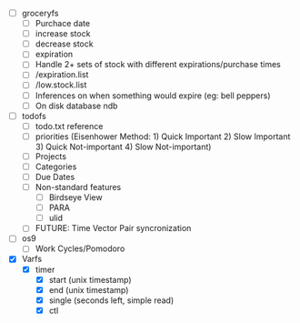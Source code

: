 - [ ] groceryfs
	- [ ] Purchace date
	- [ ] increase stock
	- [ ] decrease stock
	- [ ] expiration
	- [ ] Handle 2+ sets of stock with different expirations/purchase times
	- [ ] /expiration.list
	- [ ] /low.stock.list
	- [ ] Inferences on when something would expire (eg: bell peppers)
	- [ ] On disk database ndb

- [ ] todofs
	- [ ] todo.txt reference
	- [ ] priorities (Eisenhower Method: 1) Quick Important 2) Slow Important 3) Quick Not-important 4) Slow Not-important)
	- [ ] Projects
	- [ ] Categories
	- [ ] Due Dates
	- [ ] Non-standard features
		- [ ] Birdseye View
		- [ ] PARA
		- [ ] ulid
	- [ ] FUTURE: Time Vector Pair syncronization

- [ ] os9
	- [ ] Work Cycles/Pomodoro

- [x] Varfs
	- [x] timer
		- [x] start (unix timestamp)
		- [x] end (unix timestamp)
		- [x] single (seconds left, simple read)
		- [x] ctl
